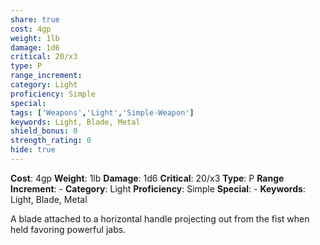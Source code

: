 ```yaml
---
share: true
cost: 4gp
weight: 1lb
damage: 1d6
critical: 20/x3
type: P
range_increment:
category: Light
proficiency: Simple
special:
tags: ['Weapons','Light','Simple-Weapon']
keywords: Light, Blade, Metal
shield_bonus: 0
strength_rating: 0
hide: true
---
```

**Cost**: 4gp **Weight**: 1lb
**Damage**: 1d6 **Critical**: 20/x3 **Type**: P
**Range Increment**: \-
**Category**: Light **Proficiency**: Simple
**Special**: \-
**Keywords**: Light, Blade, Metal

A blade attached to a horizontal handle projecting out from the fist when held favoring powerful jabs.